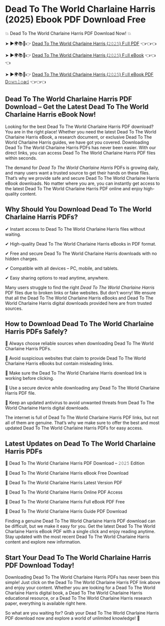 # Dead To The World Charlaine Harris (2025) Ebook PDF Download Free

💥 Dead To The World Charlaine Harris PDF Download Now! 💥

➤ ►🌍📚📱👉 [Dead To The World Charlaine Harris (𝟸𝟶𝟸𝟻) F𝚞ll PDF](https://getpdf.xyz/dead-to-the-world-charlaine-harris) 👈👈👈


➤ ►🌍📚📱👉 [Dead To The World Charlaine Harris (𝟸𝟶𝟸𝟻) F𝚞ll eBook](https://getpdf.xyz/dead-to-the-world-charlaine-harris) 👈👈👈


➤ ►🌍📚📱👉 [Dead To The World Charlaine Harris (𝟸𝟶𝟸𝟻) F𝚞ll eBook PDF D𝚘𝚠𝚗𝚕𝚘a𝚍](https://getpdf.xyz/dead-to-the-world-charlaine-harris) 👈👈👈


## Dead To The World Charlaine Harris PDF Download – Get the Latest Dead To The World Charlaine Harris eBook Now!

Looking for the best Dead To The World Charlaine Harris PDF download? You are in the right place! Whether you need the latest Dead To The World Charlaine Harris eBook, a research document, or exclusive Dead To The World Charlaine Harris guides, we have got you covered. Downloading Dead To The World Charlaine Harris PDFs has never been easier. With our direct links, you can access Dead To The World Charlaine Harris PDF files within seconds.

The demand for *Dead To The World Charlaine Harris* PDFs is growing daily, and many users want a trusted source to get their hands on these files. That’s why we provide safe and secure Dead To The World Charlaine Harris eBook downloads. No matter where you are, you can instantly get access to the latest Dead To The World Charlaine Harris PDF online and enjoy high-quality content.

## Why Should You Download Dead To The World Charlaine Harris PDFs?

✔ Instant access to Dead To The World Charlaine Harris files without waiting.

✔ High-quality Dead To The World Charlaine Harris eBooks in PDF format.

✔ Free and secure Dead To The World Charlaine Harris downloads with no hidden charges.

✔ Compatible with all devices – PC, mobile, and tablets.

✔ Easy sharing options to read anytime, anywhere.

Many users struggle to find the right *Dead To The World Charlaine Harris* PDF files due to broken links or fake websites. But don’t worry! We ensure that all the Dead To The World Charlaine Harris eBooks and Dead To The World Charlaine Harris digital downloads provided here are from trusted sources.

## How to Download Dead To The World Charlaine Harris PDFs Safely?

📌 Always choose reliable sources when downloading Dead To The World Charlaine Harris PDFs.

📌 Avoid suspicious websites that claim to provide Dead To The World Charlaine Harris eBooks but contain misleading links.

📌 Make sure the Dead To The World Charlaine Harris download link is working before clicking.

📌 Use a secure device while downloading any Dead To The World Charlaine Harris PDF file.

📌 Keep an updated antivirus to avoid unwanted threats from Dead To The World Charlaine Harris digital downloads.

The internet is full of Dead To The World Charlaine Harris PDF links, but not all of them are genuine. That’s why we make sure to offer the best and most updated Dead To The World Charlaine Harris PDFs for easy access.

## Latest Updates on Dead To The World Charlaine Harris PDFs

🔹 Dead To The World Charlaine Harris PDF Download – 𝟸𝟶𝟸𝟻 Edition

🔹 Dead To The World Charlaine Harris eBook Free Download

🔹 Dead To The World Charlaine Harris Latest Version PDF

🔹 Dead To The World Charlaine Harris Online PDF Access

🔹 Dead To The World Charlaine Harris Full eBook PDF Free

🔹 Dead To The World Charlaine Harris Guide PDF Download

Finding a genuine Dead To The World Charlaine Harris PDF download can be difficult, but we make it easy for you. Get the latest Dead To The World Charlaine Harris eBook PDF with a single click and enjoy reading anytime. Stay updated with the most recent Dead To The World Charlaine Harris content and explore new information.

## Start Your Dead To The World Charlaine Harris PDF Download Today!

Downloading Dead To The World Charlaine Harris PDFs has never been this simple! Just click on the Dead To The World Charlaine Harris PDF link above and enjoy your content. Whether you are looking for a Dead To The World Charlaine Harris digital book, a Dead To The World Charlaine Harris educational resource, or a Dead To The World Charlaine Harris research paper, everything is available right here.

So what are you waiting for? Grab your Dead To The World Charlaine Harris PDF download now and explore a world of unlimited knowledge! 🚀